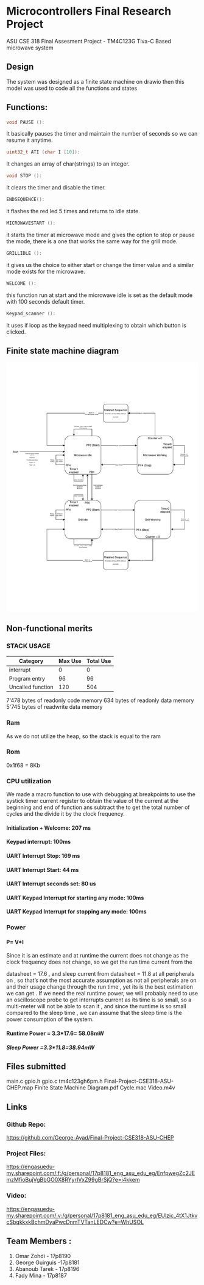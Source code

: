 # Microcontrollers Final Research Project 
ASU CSE 318 Final Assesment Project - TM4C123G Tiva-C Based microwave system

## Design
The system was designed as a finite state machine on drawio then this model was used to code all the functions and states

## Functions:

```C
void PAUSE ():
```

 It basically pauses the timer and maintain the number of seconds so we can resume it anytime.
```C
uint32_t ATI (char I [10]):
```
It changes an array of char(strings) to an integer.

```C
void STOP ():
```
 It clears the timer and disable the timer.

```C
ENDSEQUENCE():
```
 it flashes the red led 5 times and returns to idle state.

```C
MICROWAVESTART ():
```
 it starts the timer at microwave mode and gives the option to stop or pause the mode, there is a one that works the same way for the grill mode. 

```C
GRILLIDLE ():
```
it gives us the choice to either start or change the timer value and a similar mode exists for the microwave.

```C
WELCOME ():
```
 this function run at start and the microwave idle is set as the default mode with 100 seconds default timer.

```C
Keypad_scanner ():
```
 It uses if loop as the keypad need multiplexing to obtain which button is clicked.

## Finite state machine diagram

![Finite state machine diagram](https://github.com/George-Ayad/Final-Project-CSE318-ASU-CHEP/blob/master/Finite%20State%20Machine%20Diagram.png?raw=true)


## Non-functional merits

### STACK USAGE

| Category          | Max Use | Total Use |
| ----------------- | ------- | --------- |
| interrupt         | 0       | 0         |
| Program entry     | 96      | 96        |
| Uncalled function | 120     | 504       |

7'478 bytes of readonly code memory
634 bytes of readonly data memory
5'745 bytes of readwrite data memory

### Ram 
As we do not utilize the heap, so the stack is equal to the ram 

### Rom 
0x1f68 = 8Kb

### CPU utilization 

We made a macro function to use with debugging at breakpoints to use the systick timer current register to obtain the value of the current at the beginning and end of function ans subtract the to get the total number of cycles and the divide it by the clock frequency.

#### Initialization + Welcome: 207 ms
#### Keypad interrupt: 100ms
#### UART Interrupt Stop: 169 ms
#### UART Interrupt Start: 44 ms
#### UART Interrupt seconds set: 80 us
#### UART Keypad Interrupt for starting any mode: 100ms
#### UART Keypad Interrupt for stopping any mode: 100ms

### Power
####  P= V*I 

Since it is an estimate and at runtime the current does not change as the clock frequency does not change, so we get the run time current from the 

datasheet = 17.6 , and sleep current from datasheet = 11.8 at all peripherals on , so that’s not the most accurate assumption as not all peripherals are on and their usage change through the run time , yet its is the best estimation we can get . If we need the real runtime power, we will probably need to use an oscilloscope probe to get interrupts current as its time is so small, so a multi-meter will not be able to scan it , and since the runtime is so small compared to the sleep time , we can assume that the sleep time is the power consumption of the system.

#### Runtime Power = 3.3*17.6= 58.08mW
##### Sleep Power =3.3*11.8=38.94mW



## Files submitted
main.c
gpio.h
gpio.c
tm4c123gh6pm.h
Final-Project-CSE318-ASU-CHEP.map
Finite State Machine Diagram.pdf
Cycle.mac
Video.m4v

## Links
### Github Repo:
https://github.com/George-Ayad/Final-Project-CSE318-ASU-CHEP

### Project Files:
https://engasuedu-my.sharepoint.com/:f:/g/personal/17p8181_eng_asu_edu_eg/EnfpwegZc2JEmzMfioBujVgBbGO0X8RYyrIVxZ99gBrSjQ?e=j4kkem

### Video:

https://engasuedu-my.sharepoint.com/:v:/g/personal/17p8181_eng_asu_edu_eg/EUlzic_4tX1JtkvcSbqkkxkBchmDyaPwcDnmTVTanLEDCw?e=WhUSOL


## Team Members :
1. Omar Zohdi - 17p8190
2. George Guirguis -17p8181
3. Abanoub Tarek - 17p8196
4. Fady Mina - 17p8187
